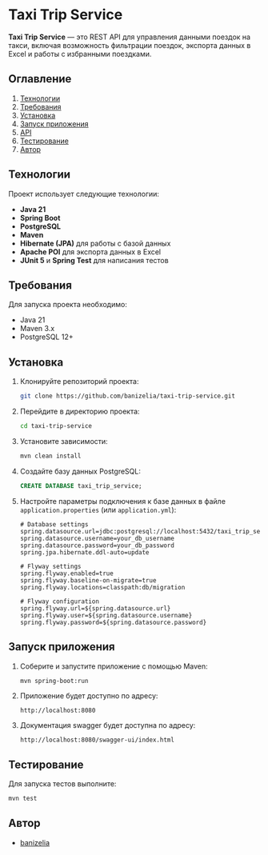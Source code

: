 # Taxi Trip Service

**Taxi Trip Service** — это REST API для управления данными поездок на такси, включая возможность фильтрации поездок, экспорта данных в Excel и работы с избранными поездками.

## Оглавление
1. [Технологии](#технологии)
2. [Требования](#требования)
3. [Установка](#установка)
4. [Запуск приложения](#запуск-приложения)
5. [API](#api)
6. [Тестирование](#тестирование)
7. [Автор](#автор)

## Технологии

Проект использует следующие технологии:
- **Java 21**
- **Spring Boot**
- **PostgreSQL**
- **Maven**
- **Hibernate (JPA)** для работы с базой данных
- **Apache POI** для экспорта данных в Excel
- **JUnit 5** и **Spring Test** для написания тестов

## Требования

Для запуска проекта необходимо:
- Java 21
- Maven 3.x
- PostgreSQL 12+

## Установка

1. Клонируйте репозиторий проекта:
   ```bash
   git clone https://github.com/banizelia/taxi-trip-service.git
   ```

2. Перейдите в директорию проекта:
   ```bash
   cd taxi-trip-service
   ```

3. Установите зависимости:
   ```bash
   mvn clean install
   ```

4. Создайте базу данных PostgreSQL:

   ```sql
   CREATE DATABASE taxi_trip_service;
   ```

5. Настройте параметры подключения к базе данных в файле `application.properties` (или `application.yml`):
   ```properties
   # Database settings
   spring.datasource.url=jdbc:postgresql://localhost:5432/taxi_trip_service
   spring.datasource.username=your_db_username
   spring.datasource.password=your_db_password
   spring.jpa.hibernate.ddl-auto=update

   # Flyway settings
   spring.flyway.enabled=true
   spring.flyway.baseline-on-migrate=true
   spring.flyway.locations=classpath:db/migration

   # Flyway configuration
   spring.flyway.url=${spring.datasource.url}
   spring.flyway.user=${spring.datasource.username}
   spring.flyway.password=${spring.datasource.password}
   ```

## Запуск приложения

1. Соберите и запустите приложение с помощью Maven:
   ```bash
   mvn spring-boot:run
   ```

2. Приложение будет доступно по адресу:
   ```
   http://localhost:8080
   ```
   
3. Документация swagger будет доступна по адресу:
   ```
   http://localhost:8080/swagger-ui/index.html
   ```

## Тестирование

Для запуска тестов выполните:
```bash
mvn test
```

## Автор

- [banizelia](https://github.com/banizelia)
